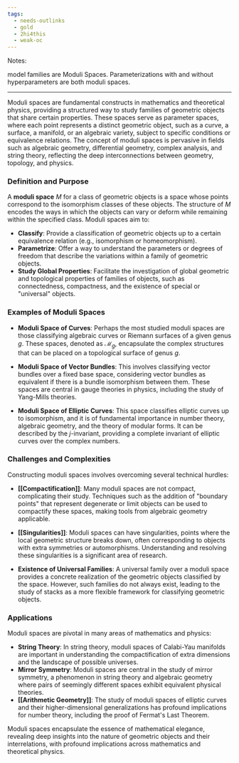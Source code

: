 ```yaml
---
tags:
  - needs-outlinks
  - gold
  - 2hi4this
  - weak-oc
---
```

Notes:

model families are Moduli Spaces. Parameterizations with and without hyperparameters are both moduli spaces. 



---
Moduli spaces are fundamental constructs in mathematics and theoretical physics, providing a structured way to study families of geometric objects that share certain properties. These spaces serve as parameter spaces, where each point represents a distinct geometric object, such as a curve, a surface, a manifold, or an algebraic variety, subject to specific conditions or equivalence relations. The concept of moduli spaces is pervasive in fields such as algebraic geometry, differential geometry, complex analysis, and string theory, reflecting the deep interconnections between geometry, topology, and physics.

### Definition and Purpose

A **moduli space** $M$ for a class of geometric objects is a space whose points correspond to the isomorphism classes of these objects. The structure of $M$ encodes the ways in which the objects can vary or deform while remaining within the specified class. Moduli spaces aim to:

- **Classify**: Provide a classification of geometric objects up to a certain equivalence relation (e.g., isomorphism or homeomorphism).
- **Parametrize**: Offer a way to understand the parameters or degrees of freedom that describe the variations within a family of geometric objects.
- **Study Global Properties**: Facilitate the investigation of global geometric and topological properties of families of objects, such as connectedness, compactness, and the existence of special or "universal" objects.

### Examples of Moduli Spaces

- **Moduli Space of Curves**: Perhaps the most studied moduli spaces are those classifying algebraic curves or Riemann surfaces of a given genus $g$. These spaces, denoted as $\mathcal{M}_g$, encapsulate the complex structures that can be placed on a topological surface of genus $g$.

- **Moduli Space of Vector Bundles**: This involves classifying vector bundles over a fixed base space, considering vector bundles as equivalent if there is a bundle isomorphism between them. These spaces are central in gauge theories in physics, including the study of Yang-Mills theories.

- **Moduli Space of Elliptic Curves**: This space classifies elliptic curves up to isomorphism, and it is of fundamental importance in number theory, algebraic geometry, and the theory of modular forms. It can be described by the $j$-invariant, providing a complete invariant of elliptic curves over the complex numbers.

### Challenges and Complexities

Constructing moduli spaces involves overcoming several technical hurdles:

- **[[Compactification]]**: Many moduli spaces are not compact, complicating their study. Techniques such as the addition of "boundary points" that represent degenerate or limit objects can be used to compactify these spaces, making tools from algebraic geometry applicable.

- **[[Singularities]]**: Moduli spaces can have singularities, points where the local geometric structure breaks down, often corresponding to objects with extra symmetries or automorphisms. Understanding and resolving these singularities is a significant area of research.

- **Existence of Universal Families**: A universal family over a moduli space provides a concrete realization of the geometric objects classified by the space. However, such families do not always exist, leading to the study of stacks as a more flexible framework for classifying geometric objects.

### Applications

Moduli spaces are pivotal in many areas of mathematics and physics:

- **String Theory**: In string theory, moduli spaces of Calabi-Yau manifolds are important in understanding the compactification of extra dimensions and the landscape of possible universes.
- **Mirror Symmetry**: Moduli spaces are central in the study of mirror symmetry, a phenomenon in string theory and algebraic geometry where pairs of seemingly different spaces exhibit equivalent physical theories.
- **[[Arithmetic Geometry]]**: The study of moduli spaces of elliptic curves and their higher-dimensional generalizations has profound implications for number theory, including the proof of Fermat's Last Theorem.

Moduli spaces encapsulate the essence of mathematical elegance, revealing deep insights into the nature of geometric objects and their interrelations, with profound implications across mathematics and theoretical physics.